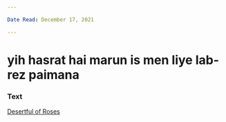 ```yaml
---

Date Read: December 17, 2021

---
```


# yih hasrat hai marun is men liye lab-rez paimana

### Text
[Desertful of Roses](http://www.columbia.edu/itc/mealac/pritchett/00garden/00c/0084/index_0084.html)

